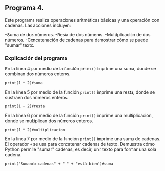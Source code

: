## Programa 4. 
Este programa realiza operaciones aritméticas básicas y una operación con cadenas. Las acciones incluyen:

-Suma de dos números.
-Resta de dos números.
-Multiplicación de dos números.
-Concatenación de cadenas para demostrar cómo se puede "sumar" texto.

### Explicación del programa 
En la línea 4 por medio de la función `print()` imprime una suma, donde se combinan dos números enteros.
```
print(1 + 2)#suma
```

En la línea 5 por medio de la función `print()` imprime una resta, donde se sustraen dos números enteros.
```
print(1 - 2)#resta
```

En la línea 6 por medio de la función `print()` imprime una multiplicación, donde se multiplican dos números enteros. 
```
print(1 * 2)#multiplicacion
```

En la línea 7 por medio de la función `print()` imprime una suma de cadenas. El operador `+` se usa para concatenar cadenas de texto. Demuestra cómo Python permite "sumar" cadenas, es decir, unir texto para formar una sola cadena.
```
print("Sumando cadenas" + " " + "está bien")#suma
```

